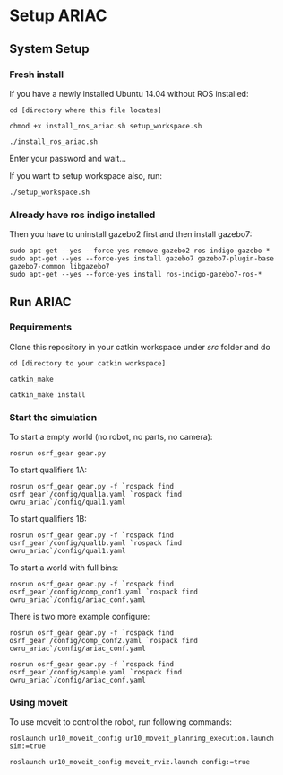 # Setup ARIAC

## System Setup

### Fresh install

If you have a newly installed Ubuntu 14.04 without ROS installed:

```
cd [directory where this file locates]

chmod +x install_ros_ariac.sh setup_workspace.sh

./install_ros_ariac.sh
```

Enter your password and wait...

If you want to setup workspace also, run:

`./setup_workspace.sh`

### Already have ros indigo installed

Then you have to uninstall gazebo2 first and then install gazebo7:

```
sudo apt-get --yes --force-yes remove gazebo2 ros-indigo-gazebo-*
sudo apt-get --yes --force-yes install gazebo7 gazebo7-plugin-base gazebo7-common libgazebo7
sudo apt-get --yes --force-yes install ros-indigo-gazebo7-ros-*
```

## Run ARIAC

### Requirements

Clone this repository in your catkin workspace under *src* folder and do

```
cd [directory to your catkin workspace]

catkin_make

catkin_make install
```

### Start the simulation

To start a empty world (no robot, no parts, no camera):
```
rosrun osrf_gear gear.py
```

To start qualifiers 1A:
```
rosrun osrf_gear gear.py -f `rospack find osrf_gear`/config/qual1a.yaml `rospack find cwru_ariac`/config/qual1.yaml
```

To start qualifiers 1B:
```
rosrun osrf_gear gear.py -f `rospack find osrf_gear`/config/qual1b.yaml `rospack find cwru_ariac`/config/qual1.yaml
```

To start a world with full bins:
```
rosrun osrf_gear gear.py -f `rospack find osrf_gear`/config/comp_conf1.yaml `rospack find cwru_ariac`/config/ariac_conf.yaml
```

There is two more example configure:
```
rosrun osrf_gear gear.py -f `rospack find osrf_gear`/config/comp_conf2.yaml `rospack find cwru_ariac`/config/ariac_conf.yaml

rosrun osrf_gear gear.py -f `rospack find osrf_gear`/config/sample.yaml `rospack find cwru_ariac`/config/ariac_conf.yaml
```

### Using moveit

To use moveit to control the robot, run following commands:
```
roslaunch ur10_moveit_config ur10_moveit_planning_execution.launch sim:=true

roslaunch ur10_moveit_config moveit_rviz.launch config:=true
```
